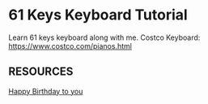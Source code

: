 # 61 Keys Keyboard Tutorial
Learn 61 keys keyboard along with me.
Costco Keyboard: https://www.costco.com/pianos.html

## RESOURCES
[Happy Birthday to you](https://www.youtube.com/watch?v=5nSdseM_aYY&list=RDUsEhP0tVAOc&index=7)
